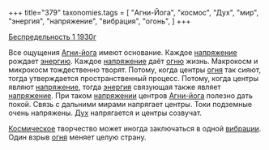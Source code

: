 +++
title="379"
taxonomies.tags = [
 "Агни-Йога",
 "космос",
 "Дух",
 "мир",
 "энергия",
 "напряжение",
 "вибрация",
 "огонь",
]
+++

[Беспредельность 1 1930г](/agni/1930)

Все ощущения [Агни-йога](/tags/Агни-Йога) имеют основание. Каждое [напряжение](/tags/напряжение) рождает [энергию](/tags/[энергия](/tags/энергия)). Каждое [напряжение](/tags/напряжение) даёт [огню](/tags/огонь) жизнь. Макрокосм и микрокосм тождественно творят. Потому, когда центры [огня](/tags/огонь) так сияют, тогда утверждается пространственный процесс. Потому, когда центры являют [напряжение](/tags/напряжение), тогда [энергия](/tags/энергия) связующая также являет [напряжение](/tags/напряжение). При таком [напряжении](/tags/напряжение) центров [Агни-йога](/tags/Агни-Йога) полезно дать покой. Связь с дальними мирами напрягает центры. Токи подземные очень напряжены. [Дух](/tags/Дух) напрягается и центры созвучат.   

[Космическое](/tags/космос) творчество может иногда заключаться в одной [вибрации](/tags/вибрация). Один взрыв [огня](/tags/огонь) меняет целую страну.